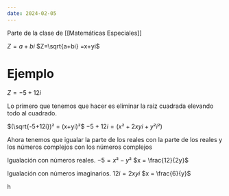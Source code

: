 ```yaml
---
date: 2024-02-05
---
```


Parte de la clase de [[Matemáticas Especiales]]


$Z=a+bi$
$Z=\sqrt{a+bi} =x+yi$

# Ejemplo
$Z = -5+12i$

Lo primero que tenemos que hacer es eliminar la raiz cuadrada elevando todo al cuadrado.

$(\sqrt{-5+12i})² = (x+yi)²$
$-5+12i = (x²+2xyi+y²i²)$

Ahora tenemos que igualar la parte de los reales con la parte de los reales y los números complejos con los números complejos

Igualación con números reales.
$-5 = x² - y²$
$x = \frac{12}{2y}$



Igualación con números imaginarios.
$12i = 2xyi$
$x = \frac{6}{y}$

h 